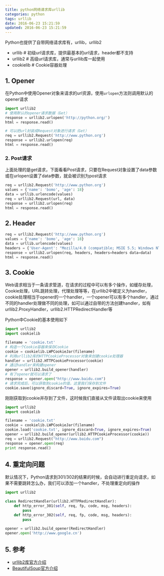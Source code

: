 ```yaml
---
title: python网络请求库urllib
categories: python
tags: urllib
date: 2016-06-23 15:21:59
updated: 2016-06-23 15:21:59
---
```


Python也提供了自带网络请求库有，urllib，urllib2
* urllib          # 初级url请求库，提供最基本的url请求，header都不支持
* urllib2         # 高级url请求库，通常与urllib库一起使用
* cookielib       # Cookie容器处理

<!-- more -->

## 1. Opener
在Python中使用Opener对象来请求的url资源，使用`urlopen`方法则调用默认的opener请求
```python
import urllib2
# 使用默认的opener请求数据（Get）
response = urllib2.urlopen('http://python.org/')
html = response.read()

# 可以把url封装成Request对象进行请求（Get）
req = urllib2.Request('http://www.python.org')
response = urllib2.urlopen(req)
html = response.read()
```

### 2. Post请求
上面处理的是get请求，下面看看Post请求，只要在Request对象设置了data参数或在urlopen设置了data参数，就会被识别为post请求
```python
req = urllib2.Request('http://www.python.org')
values = {'name': 'bomo', 'age': 18}
data = urllib.urlencode(values)
req = urllib2.Request(url, data)
response = urllib2.urlopen(req)
html = response.read()
```
## 2. Header
```python
req = urllib2.Request('http://www.python.org')
values = {'name': 'bomo', 'age': 18}
data = urllib.urlencode(values)
headers = {'User-Agent': "Mozilla/4.0 (compatible; MSIE 5.5; Windows NT)"}
response = urllib2.urlopen(req, headers, headers=headers data=data)
html = response.read()
```
## 3. Cookie
Web请求相当于一条请求管道，在请求的过程中可以有多个操作，如缓存处理，Cookie处理，URL跳转处理，代理处理等等，在urllib2中被定义为handler，cookie处理相当于opener的一个handler，一个opener可以有多个handler，通过不同的handler处理做不同的处理，如可以通过自带的方法创建handler，如有urllib2.ProxyHandler，urllib2.HTTPRedirectHandler等


Python中Cookie的基本使用如下
```python
import urllib2
import cookielib

filename = 'cookie.txt'
# 构造一个Cookie容器来保存Cookie
cookie = cookielib.LWPCookieJar(filename)
# 利用urllib2库的HTTPCookieProcessor对象来创建cookie处理器
handler = urllib2.HTTPCookieProcessor(cookie)
# 通过handler来构建opener
opener = urllib2.build_opener(handler)
# 有了opener就可以请求了
response = opener.open("http://www.baidu.com")
# 请求完成后，可以获取到cookie的值，这里我们保存到文件
cookie.save(ignore_discard=True, ignore_expires=True)
```

刚刚获取到cookie并存到了文件，这时候我们直接从文件读取出cookie来使用
```python
import urllib2
import cookielib

filename = 'cookie.txt'
cookie = cookielib.LWPCookieJar(filename)
cookie.load('cookie.txt', ignore_discard=True, ignore_expires=True)
opener = urllib2.build_opener(urllib2.HTTPCookieProcessor(cookie))
req = urllib2.Request("http://www.baidu.com")
response = opener.open(req)
print response.read()
```

## 4. 重定向问题
默认情况下，Python请求到301/302的结果的时候，会自动进行重定向请求，如果不需要跳转怎么办，我们可以添加一个handler，不处理重定向的操作
```python
import urllib2

class RedirectHandler(urllib2.HTTPRedirectHandler):
    def http_error_301(self, req, fp, code, msg, headers):
        pass
    def http_error_302(self, req, fp, code, msg, headers):
        pass

opener = urllib2.build_opener(RedirectHandler)
opener.open('http://www.google.cn')
```

## 5. 参考
* [urllib2库官方介绍](https://docs.python.org/2/library/index.html)
* [BeautifulSoup官方介绍](https://www.crummy.com/software/BeautifulSoup/bs4/doc.zh/)
